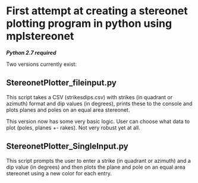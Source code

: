 # First attempt at creating a stereonet plotting program in python using mplstereonet

**_Python 2.7 required_**

Two versions currently exist:
## StereonetPlotter_fileinput.py
This script takes a CSV (strikesdips.csv) with strikes (in quadrant or azimuth) format and dip values (in degrees), prints these to the console and plots planes and poles on an equal area stereonet.

This version now has some very basic logic. User can choose what data to plot (poles, planes +- rakes). Not very robust yet at all.

## StereonetPlotter_SingleInput.py
This script prompts the user to enter a strike (in quadrant or azimuth) and a dip value (in degrees) and then plots the plane and pole on an equal area stereonet using a new color for each entry.
